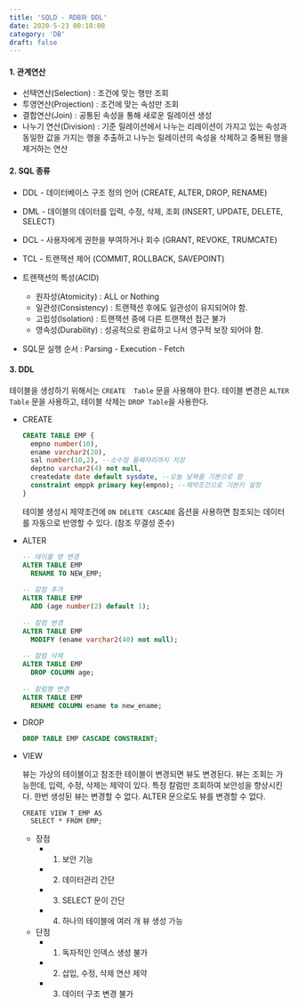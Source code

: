 ```yaml
---
title: 'SQLD - RDB와 DDL'
date: 2020-5-23 00:10:00
category: 'DB'
draft: false
---
```



#### 1. 관계연산

* 선택연산(Selection) : 조건에 맞는 행만 조회
* 투영연산(Projection) : 조건에 맞는 속성만 조회
* 결합연산(Join) : 공통된 속성을 통해 새로운 릴레이션 생성
* 나누기 연산(Division) : 기준 릴레이션에서 나누는 리레이션이 가지고 있는 속성과 동일한 값을 가지는 행을 추출하고 나누는 릴레이션의 속성을 삭제하고 중복된 행을 제거하는 연산



#### 2. SQL 종류

* DDL - 데이터베이스 구조 정의 언어 (CREATE, ALTER, DROP, RENAME) 
* DML - 데이블의 데이터를 입력, 수정, 삭제, 조회 (INSERT, UPDATE, DELETE, SELECT)
* DCL - 사용자에게 권한을 부여하거나 회수 (GRANT, REVOKE, TRUMCATE)
* TCL - 트랜잭션 제어 (COMMIT, ROLLBACK, SAVEPOINT)





* 트랜잭션의 특성(ACID)
  * 원자성(Atomicity) : ALL or Nothing
  * 일관성(Consistency) : 트랜잭션 후에도 일관성이 유지되어야 함.
  * 고립성(Isolation) : 트랜잭션 중에 다른 트랜잭션 접근 불가
  * 영속성(Durability) : 성공적으로 완료하고 나서 영구적 보장 되어야 함.





* SQL문 실행 순서 : Parsing - Execution - Fetch





#### 3. DDL

테이블을 생성하기 위해서는 `CREATE  Table` 문을 사용해야 한다. 테이블 변경은 `ALTER Table` 문을 사용하고, 테이블 삭제는 `DROP Table`을 사용한다.



* CREATE

  ```sql
  CREATE TABLE EMP {
  	empno number(10),
  	ename varchar2(20),
  	sal number(10,2), --소수점 둘째자리까지 저장
  	deptno varchar2(4) not null,
  	createdate date default sysdate, --오늘 날짜를 기본으로 함
  	constraint emppk primary key(empno); --제약조건으로 기본키 설정
  }
  ```

  테이블 생성시 제약조건에 `ON DELETE CASCADE` 옵션을 사용하면 참조되는 데이터를 자동으로 반영할 수 있다. (참조 무결성 준수)





* ALTER

  ```sql
  -- 테이블 명 변경
  ALTER TABLE EMP
  	RENAME TO NEW_EMP;
  	
  -- 칼럼 추가
  ALTER TABLE EMP
  	ADD (age number(2) default 1);
  	
  -- 칼럼 변경
  ALTER TABLE EMP
  	MODIFY (ename varchar2(40) not null);
  	
  -- 칼럼 삭제
  ALTER TABLE EMP
  	DROP COLUMN age;
  	
  -- 칼럼명 변경
  ALTER TABLE EMP
  	RENAME COLUMN ename to new_ename;
  ```





* DROP

  ```sql
  DROP TABLE EMP CASCADE CONSTRAINT;
  ```





* VIEW 

  뷰는 가상의 테이블이고 참조한 테이블이 변경되면 뷰도 변경된다. 뷰는 조회는 가능한데, 입력, 수정, 삭제는 제약이 있다. 특정 칼럼만 조회하여 보안성을 향상시킨다. 한번 생성된 뷰는 변경할 수 없다. ALTER 문으로도 뷰를 변경할 수 없다.

  ```
  CREATE VIEW T_EMP AS
  	SELECT * FROM EMP;
  ```

  * 장점 
    * 1) 보안 기능
    * 2) 데이터관리 간단
    * 3) SELECT 문이 간단
    * 4) 하나의 테이블에 여러 개 뷰 생성 가능
  * 단점
    * 1) 독자적인 인덱스 생성 불가
    * 2) 삽입, 수정, 삭제 연산 제약
    * 3) 데이터 구조 변경 불가

